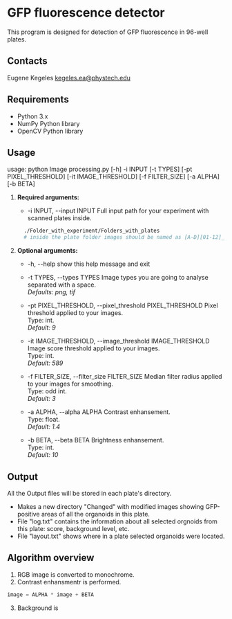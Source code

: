 # GFP fluorescence detector

This program is designed for detection of GFP fluorescence in 96-well plates.

## Contacts

Eugene Kegeles kegeles.ea@phystech.edu
## Requirements

- Python 3.x
- NumPy Python library
- OpenCV Python library

## Usage

usage: python Image processing.py [-h] -i INPUT [-t TYPES] [-pt PIXEL_THRESHOLD]
                           [-it IMAGE_THRESHOLD] [-f FILTER_SIZE] [-a ALPHA] [-b BETA] 
1. **Required arguments:**
    -  -i INPUT, --input INPUT
                        Full input path for your experiment with scanned plates inside.
      
      ```bash
        ./Folder_with_experiment/Folders_with_plates
        # inside the plate folder images should be named as [A-D][01-12]_*.file_type
      ```
2. **Optional arguments:**
    * -h, --help            show this help message and exit

    *  -t TYPES, --types TYPES
                        Image types you are going to analyse separated with a space.  
                        *Defaults: png, tif*
                        
    *  -pt PIXEL_THRESHOLD, --pixel_threshold PIXEL_THRESHOLD
                        Pixel threshold applied to your images.  
                        Type: int.  
                        *Default: 9*
    *  -it IMAGE_THRESHOLD, --image_threshold IMAGE_THRESHOLD
                        Image score threshold applied to your images.  
                        Type: int.  
                        *Default: 589*
    *  -f FILTER_SIZE, --filter_size FILTER_SIZE
                        Median filter radius applied to your images for
                        smoothing.  
                        Type: odd int.  
                        *Default: 3*
    * -a ALPHA, --alpha ALPHA
                        Contrast enhansement.  
                        Type: float.  
                        *Default: 1.4*
    * -b BETA, --beta BETA  Brightness enhansement.  
                          Type: int.  
                        *Default: 10*
        
## Output

All the Output files will be stored in each plate's directory.

- Makes a new directory "Changed" with modified images showing GFP-positive areas of all the organoids in this plate.
- File "log.txt" contains the information about all selected orgnoids from this plate: score, background level, etc.
- File "layout.txt" shows where in a plate selected organoids were located.

## Algorithm overview

1. RGB image is converted to monochrome.
2. Contrast enhansmentr is performed.  
``` python
image = ALPHA * image + BETA
```
3. Background is 

